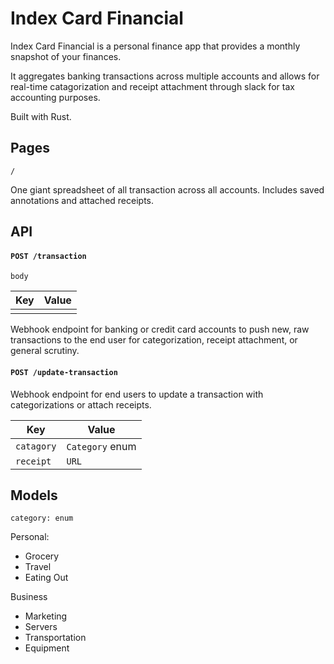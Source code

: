 # Index Card Financial


Index Card Financial is a personal finance app that provides a monthly snapshot of your finances.



It aggregates banking transactions across multiple accounts and allows for real-time catagorization and receipt attachment through slack for tax accounting purposes.



Built with Rust.



## Pages



`/`



One giant spreadsheet of all transaction across all accounts.  Includes saved annotations and attached receipts.



## API



#### `POST /transaction`



`body`



| Key  | Value |
| ---- | ----- |
|      |       |



Webhook endpoint for banking or credit card accounts to push new, raw transactions to the end user for categorization, receipt attachment, or general scrutiny.



#### `POST /update-transaction`



Webhook endpoint for end users to update a transaction with categorizations or attach receipts.



| Key        | Value           |
| ---------- | --------------- |
| `catagory` | `Category` enum |
| `receipt`  | `URL`           |



## Models



`category: enum`



Personal:

* Grocery
* Travel
* Eating Out

Business

* Marketing
* Servers
* Transportation
* Equipment
